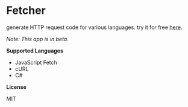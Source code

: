 # Fetcher

generate HTTP request code for various languages. try it for free [here](https://pranayrauthu.github.io/fetcher/).

*Note: This app is in beta.*

**Supported Languages**

- JavaScript Fetch
- cURL
- C#

**License**

MIT
